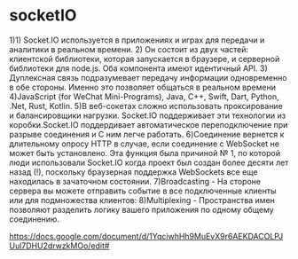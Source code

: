 # socketIO

1)1)	Socket.IO используется в приложениях и играх для передачи и аналитики в реальном времени.
2) Он состоит из двух частей: клиентской библиотеки, которая запускается в браузере, и серверной библиотеки для node.js. Оба компонента имеют идентичный API.
3) Дуплексная связь подразумевает передачу информации одновременно в обе стороны. Именно это позволяет общаться в реальном времени 
4)JavaScript (for WeChat Mini-Programs), Java, C++, Swift, Dart, Python, .Net, Rust, Kotlin.
5)В веб-сокетах сложно использовать проксирование и балансировщики нагрузки. Socket.IO поддерживает эти технологии из коробки.Socket.IO поддердивает автоматическое переподключение при разрыве соединения и С ним легче работать.
6)Соединение вернется к длительному опросу HTTP в случае, если соединение с WebSocket не может быть установлено.
Эта функция была причиной № 1, по которой люди использовали Socket.IO когда проект был создан более десяти лет назад (!), поскольку браузерная поддержка WebSockets все еще находилась в зачаточном состоянии.
7)Broadcasting - На стороне сервера вы можете отправить событие в все подключенные клиенты или для подмножества клиентов:
8)Multiplexing - Пространства имен позволяют разделить логику вашего приложения по одному общему соединению.

https://docs.google.com/document/d/1YqciwhHh9MuEvX9r6AEKDACOLPJUul7DHU2drwzkMOo/edit#
